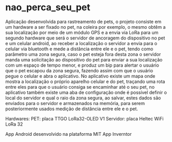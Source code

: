 # nao_perca_seu_pet
Aplicação desenvolvida para rastreamento de pets, o projeto consiste em um hardware a ser fixado no pet, na coleira por exemplo, o mesmo obtêm a sua localização por meio de um módulo GPS e a envia via LoRa para um segundo hardware que será o servidor de ancoragem do dispositivo no pet e um celular android, ao receber a localização o servidor a envia para o celular via bluetooth e mede a distância entre ele e o pet, tendo como parâmetro uma zona segura, caso o pet esteja fora desta zona o servidor manda uma solicitação ao dispositivo do pet para enviar a sua localização com um espaço de tempo menor, e produz um bip para alertar o usuário que o pet escapou da zona segura, fazendo assim com que o usuário pegue o celular e abra o aplicativo. No aplicativo existe um mapa onde mostra a localização o próprio aparelho celular e do pet, traçando uma rota entre eles para que o usuário consiga se encaminhar até o seu pet, no aplicativo também existe uma aba de configuração onde é possível definir o local do servidor e qual o raio da zona segura, ao salvar, estes dados são enviados para o servidor e armazenados na memória, para serem posteriormente usados medição de distância entre ele e o pet.

Hardwares:
PET: placa TTGO LoRa32-OLED V1
Servidor: placa Heltec WiFi LoRa 32

App Android desenvolvido na plataforma MIT App Inverntor
